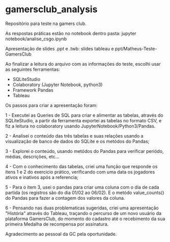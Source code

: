 # gamersclub_analysis
Repositório para teste  na gamers club.

As respostas práticas estão no notebook dentro pasta: jupyter notebook/analise_csgo.ipynb

Apresentação de slides .ppt e .twb: slides tableau e ppt/Matheus-Teste-GamersClub


Ao finalizar a leitura do arquivo com as informações do teste, escolhi usar as seguintes ferramentas:
- SQLiteStudio
- Colaboratory (Jupyter Notebook, python3)
- Framework Pandas
- Tableau

Os passos para criar a apresentação foram:

1 - Executei as Queries de SQL para criar e alimentar as tabelas, através do SQLiteStudio, a partir da ferramenta exportei as tabelas no formato CSV, e fiz a leitura no colaboratory usando JupyterNotebook/Python3/Pandas.

2 - Analisei o conteúdo das três tabelas e suas relações usando a visualização de banco de dados do SQLite e os metódos do Pandas;

3 - Explorei o conteúdo, usando metódos do Pandas para verificar periódo, médias, descrições, etc...

4 - Com o conhecimento das tabelas, criei uma função que responde os itens 1 e 2 do exercicio prático, verificando com uma data os jogadores ativos e inativos após a referencia;

5 - Para o item 3, usei o pandas para criar uma coluna com o dia de cada partida (os registros são do dia 01/02 ao 06/02). E o metódo value_counts() do Pandas para fazer a contagem dos valores da coluna.

6 - Pensando nas duas problematicas sugeridas, criei uma apresentação "História" através do Tableau, traçando o percurso de um novo usuário da plataforma GamersClub, do momento do cadastro até o recebimento da sua primeira Medalha de recompensa por assinatura.


Agradecimento ao pessoal da GC pela oportunidade.
